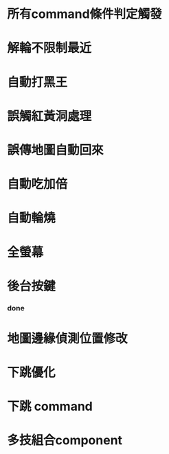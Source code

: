 # 所有command條件判定觸發
# 解輪不限制最近
# 自動打黑王
# 誤觸紅黃洞處理
# 誤傳地圖自動回來
# 自動吃加倍
# 自動輪燒
# 全螢幕
# 後台按鍵

### done
# 地圖邊緣偵測位置修改
# 下跳優化
# 下跳 command
# 多技組合component